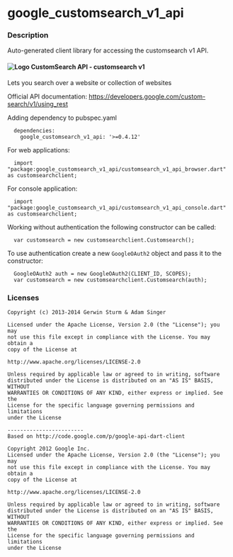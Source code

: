 # google_customsearch_v1_api

### Description

Auto-generated client library for accessing the customsearch v1 API.

#### ![Logo](http://www.google.com/images/icons/product/search-16.gif) CustomSearch API - customsearch v1

Lets you search over a website or collection of websites

Official API documentation: https://developers.google.com/custom-search/v1/using_rest

Adding dependency to pubspec.yaml

```
  dependencies:
    google_customsearch_v1_api: '>=0.4.12'
```

For web applications:

```
  import "package:google_customsearch_v1_api/customsearch_v1_api_browser.dart" as customsearchclient;
```

For console application:

```
  import "package:google_customsearch_v1_api/customsearch_v1_api_console.dart" as customsearchclient;
```

Working without authentication the following constructor can be called:

```
  var customsearch = new customsearchclient.Customsearch();
```

To use authentication create a new `GoogleOAuth2` object and pass it to the constructor:


```
  GoogleOAuth2 auth = new GoogleOAuth2(CLIENT_ID, SCOPES);
  var customsearch = new customsearchclient.Customsearch(auth);
```

### Licenses

```
Copyright (c) 2013-2014 Gerwin Sturm & Adam Singer

Licensed under the Apache License, Version 2.0 (the "License"); you may 
not use this file except in compliance with the License. You may obtain a 
copy of the License at

http://www.apache.org/licenses/LICENSE-2.0

Unless required by applicable law or agreed to in writing, software
distributed under the License is distributed on an "AS IS" BASIS, WITHOUT
WARRANTIES OR CONDITIONS OF ANY KIND, either express or implied. See the
License for the specific language governing permissions and limitations 
under the License

------------------------
Based on http://code.google.com/p/google-api-dart-client

Copyright 2012 Google Inc.
Licensed under the Apache License, Version 2.0 (the "License"); you may 
not use this file except in compliance with the License. You may obtain a
copy of the License at

http://www.apache.org/licenses/LICENSE-2.0

Unless required by applicable law or agreed to in writing, software
distributed under the License is distributed on an "AS IS" BASIS, WITHOUT
WARRANTIES OR CONDITIONS OF ANY KIND, either express or implied. See the
License for the specific language governing permissions and limitations 
under the License

```
